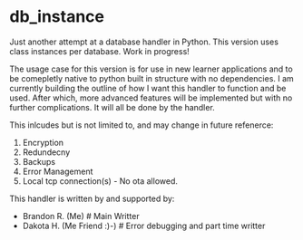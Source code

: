 # db_instance
Just another attempt at a database handler in Python. This version uses class instances per database. Work in progress!

The usage case for this version is for use in new learner applications and to be comepletly native to python built in structure with no dependencies. I am currently building the outline of how I want this handler to function and be used. After which, more advanced features will be implemented but with no further complications. It will all be done by the handler. 

This inlcudes but is not limited to, and may change in future refenerce:
  1) Encryption
  2) Redundecny
  3) Backups
  4) Error Management
  5) Local tcp connection(s) - No ota allowed.


This handler is written by and supported by:
  - Brandon R. (Me) # Main Writter
  - Dakota H. (Me Friend :)-) # Error debugging and part time writter
